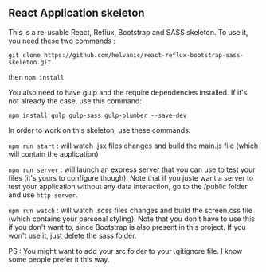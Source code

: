 ## React Application skeleton

This is a re-usable React, Reflux, Bootstrap and SASS skeleton. To use it, you need these two commands :

```git clone https://github.com/helvanic/react-reflux-bootstrap-sass-skeleton.git```

then ```npm install```

You also need to have gulp and the require dependencies installed. If it's not already the case, use this command:

```npm install gulp gulp-sass gulp-plumber --save-dev```

In order to work on this skeleton, use these commands:

```npm run start``` : will watch .jsx files changes and build the main.js file (which will contain the application)

```npm run server``` : will launch an express server that you can use to test your files (it's yours to configure though). Note that if you juste want a server to test your application without any data interaction, go to the /public folder and use ```http-server```.

```npm run watch``` : will watch .scss files changes and build the screen.css file (which contains your personal styling). Note that you don't have to use this if you don't want to, since Bootstrap is also present in this project. If you won't use it, just delete the sass folder.

PS : You might want to add your src folder to your .gitignore file. I know some people prefer it this way.
